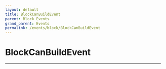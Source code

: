 ```yaml
---
layout: default
title: BlockCanBuildEvent
parent: Block Events
grand_parent: Events
permalink: /events/block/BlockCanBuildEvent
---
```


# BlockCanBuildEvent

---
